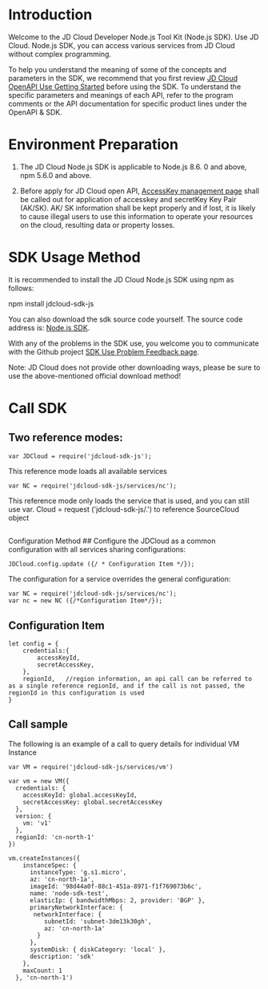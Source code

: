 
# Introduction #
  Welcome to the JD Cloud Developer Node.js Tool Kit (Node.js SDK). Use JD Cloud. Node.js SDK, you can access various services from JD Cloud without complex programming. 

  To help you understand the meaning of some of the concepts and parameters in the SDK, we recommend that you first review [JD Cloud OpenAPI Use Getting Started](http://www.jdcloud.com/help/detail/355/isCatalog/0) before using the SDK. To understand the specific parameters and meanings of each API, refer to the program comments or the API documentation for specific product lines under the OpenAPI & SDK.



# Environment Preparation #
 1. The JD Cloud Node.js SDK is applicable to Node.js 8.6. 0 and above, npm 5.6.0 and above.

 2. Before apply for JD Cloud open API, [AccessKey management page](https://uc.jdcloud.com/accesskey/index) shall be called out for application of accesskey and secretKey Key Pair (AK/SK). AK/ SK information shall be kept properly and if lost, it is likely to cause illegal users to use this information to operate your resources on the cloud, resulting data or property losses.



# SDK Usage Method #
It is recommended to install the JD Cloud Node.js SDK using npm as follows: 

npm install jdcloud-sdk-js

 

You can also download the sdk source code yourself. The source code address is: [Node.js SDK](https://github.com/jdcloud-api/jdcloud-sdk-nodejs).

 

With any of the problems in the SDK use, you welcome you to communicate with the Github project [SDK Use Problem Feedback page](https://github.com/jdcloud-api/jdcloud-sdk-nodejs/issues).



Note: JD Cloud does not provide other downloading ways, please be sure to use the above-mentioned official download method!

 

# Call SDK #

## Two reference modes: ##
	var JDCloud = require('jdcloud-sdk-js');

This reference mode loads all available services



	var NC = require('jdcloud-sdk-js/services/nc');

This reference mode only loads the service that is used, and you can still use var. Cloud = request ('jdcloud-sdk-js/.') to reference SourceCloud object
## 
Configuration Method ##
Configure the JDCloud as a common configuration with all services sharing configurations:


	JDCloud.config.update ({/ * Configuration Item */});


The configuration for a service overrides the general configuration: 


	var NC = require('jdcloud-sdk-js/services/nc');
	var nc = new NC ({/*Configuration Item*/});


## Configuration Item ##
	let config = {
	    credentials:{
	        accessKeyId,
	        secretAccessKey,
	    },
	    regionId,   //region information, an api call can be referred to as a single reference regionId, and if the call is not passed, the regionId in this configuration is used
	}


## Call sample ##
The following is an example of a call to query details for individual VM Instance

	var VM = require('jdcloud-sdk-js/services/vm')
	
	var vm = new VM({
	  credentials: {
	    accessKeyId: global.accessKeyId,
	    secretAccessKey: global.secretAccessKey
	  },
      version: {
	    vm: 'v1'
      },
	  regionId: 'cn-north-1'
	})
	
	vm.createInstances({
	    instanceSpec: {
	      instanceType: 'g.s1.micro',
	      az: 'cn-north-1a',
	      imageId: '98d44a0f-88c1-451a-8971-f1f769073b6c',
	      name: 'node-sdk-test',
	      elasticIp: { bandwidthMbps: 2, provider: 'BGP' },
	      primaryNetworkInterface: {
 	       networkInterface: {
	          subnetId: 'subnet-3dm13k30gh',
	          az: 'cn-north-1a'
	        }
	      },
	      systemDisk: { diskCategory: 'local' },
	      description: 'sdk'
	    },
	    maxCount: 1
	  }, 'cn-north-1')
